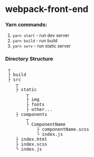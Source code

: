 # webpack-front-end

### Yarn commands:

1.  `yarn start` - run dev server
2.  `yarn build` - run build
3.  `yarn serv` - run static server

### Directory Structure

<pre>
 ┬  
 ├ build
 ├ src  
    ┬  
    ├ static  
        ┬  
        ├ img  
        ├ fonts    
        ├ other...
    ├ components
        ┬  
        └ ComponentName 
            ├ componentName.scss    
            └ index.js
    ├ index.html    
    ├ index.scss    
    └ index.js
</pre>
